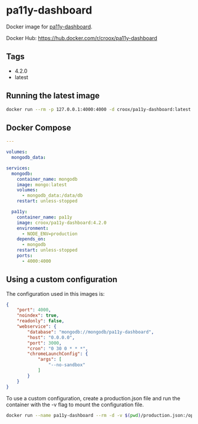 # pa11y-dashboard

Docker image for [pa11y-dashboard](https://github.com/pa11y/pa11y-dashboard).

Docker Hub: https://hub.docker.com/r/croox/pa11y-dashboard

## Tags

- 4.2.0
- latest

## Running the latest image

```bash
docker run --rm -p 127.0.0.1:4000:4000 -d croox/pa11y-dashboard:latest
```

## Docker Compose

```yaml
---

volumes:
  mongodb_data:

services:
  mongodb:
    container_name: mongodb
    image: mongo:latest
    volumes:
      - mongodb_data:/data/db
    restart: unless-stopped

  pa11y:
    container_name: pa11y
    image: croox/pa11y-dashboard:4.2.0
    environment:
      - NODE_ENV=production
    depends_on:
      - mongodb
    restart: unless-stopped
    ports:
      - 4000:4000
```

## Using a custom configuration

The configuration used in this images is:

```json
{
    "port": 4000,
    "noindex": true,
    "readonly": false,
    "webservice": {
        "database": "mongodb://mongodb/pa11y-dashboard",
        "host": "0.0.0.0",
        "port": 3000,
        "cron": "0 30 0 * * *",
        "chromeLaunchConfig": {
            "args": [
                "--no-sandbox"
            ]
        }
    }
}
```

To use a custom configuration, create a production.json file and run the container with the -v flag to mount the configuration file.

```bash
docker run --name pa11y-dashboard --rm -d -v $(pwd)/production.json:/opt/pa11y-dashboard/production.json croox/pa11y-dashboard:latest
```
